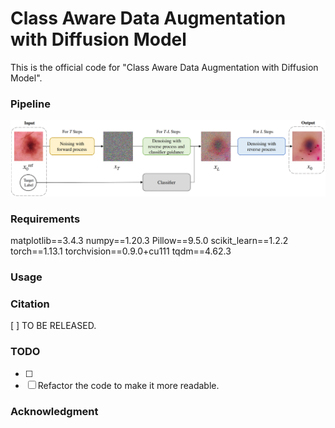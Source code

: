 # Class Aware Data Augmentation with Diffusion Model


This is the official code for "Class Aware Data Augmentation with Diffusion Model".

### Pipeline
![pipeline](figs/CADA.png)


### Requirements
matplotlib==3.4.3
numpy==1.20.3
Pillow==9.5.0
scikit_learn==1.2.2
torch==1.13.1
torchvision==0.9.0+cu111
tqdm==4.62.3

### Usage

### Citation
[ ] TO BE RELEASED.

### TODO
- [ ] 
- [ ] Refactor the code to make it more readable.

### Acknowledgment 
